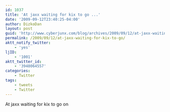 ```yaml
---
id: 1037
title: 'At jaxx waiting for kix to go ...'
date: '2009-09-12T23:40:25-04:00'
author: DizkoDan
layout: post
guid: 'http://www.cyberjunx.com/blog/archives/2009/09/12/at-jaxx-waiting-for-kix-to-go/'
permalink: /2009/09/12/at-jaxx-waiting-for-kix-to-go/
aktt_notify_twitter:
    - 'yes'
ljID:
    - '1001'
aktt_twitter_id:
    - '3948064557'
categories:
    - Twitter
tags:
    - tweets
    - Twitter
---
```


At jaxx waiting for kix to go on